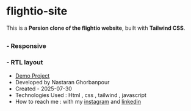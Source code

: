 # flightio-site
This is a **Persion clone of the flightio website**, built with **Tailwind CSS**.
## 
### - Responsive
### - RTL layout

- [Demo Project]( https://nastaranghorbanpour.github.io/weather/) 
- Developed by Nastaran Ghorbanpour
- Created - 2025-07-30
- Technologies Used : Html , css , tailwind , javascript
- How to reach me : with my 
[instagram](https://www.instagram.com/nestacode.lab/) and 
[linkedin](https://www.linkedin.com/in/nastaran-ghorbanpour-027a7b349/)
